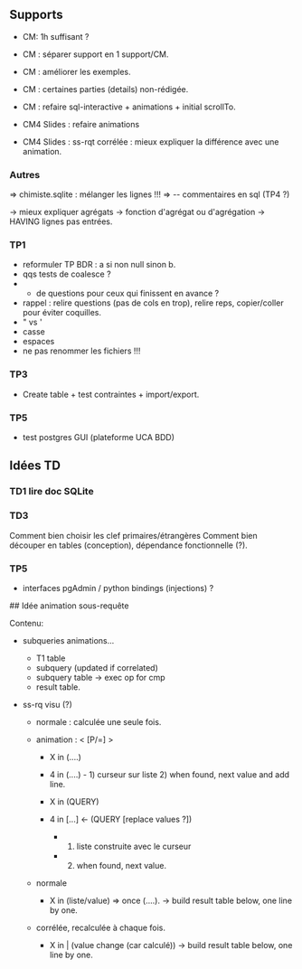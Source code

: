 
## Supports

- CM: 1h suffisant ?

- CM : séparer support en 1 support/CM.
- CM : améliorer les exemples.
- CM : certaines parties (details) non-rédigée.
- CM : refaire sql-interactive + animations + initial scrollTo.
- CM4 Slides : refaire animations
- CM4 Slides : ss-rqt corrélée : mieux expliquer la différence avec une animation.

### Autres

=> chimiste.sqlite : mélanger les lignes !!!
=> -- commentaires en sql (TP4 ?)

-> mieux expliquer agrégats
-> fonction d'agrégat ou d'agrégation
-> HAVING lignes pas entrées.

### TP1


- reformuler TP BDR : a si non null sinon b.
- qqs tests de coalesce ?
- + de questions pour ceux qui finissent en avance ?
- rappel : relire questions (pas de cols en trop), relire reps, copier/coller pour éviter coquilles.
- " vs '
- casse
- espaces
- ne pas renommer les fichiers !!!

### TP3

- Create table + test contraintes + import/export.

### TP5

- test postgres GUI (plateforme UCA BDD)

## Idées TD

### TD1 lire doc SQLite

### TD3

Comment bien choisir les clef primaires/étrangères
Comment bien découper en tables (conception), dépendance fonctionnelle (?).

### TP5

- interfaces pgAdmin / python bindings (injections) ?

## Idée animation sous-requête

Contenu:
  - subqueries animations...
    - T1 table
    - subquery (updated if correlated)
    - subquery table
    -> exec op for cmp
    - result table.

- ss-rq visu (?)
  - normale : calculée une seule fois.

  - animation : < [P/=] >
    - X in (....)
    - 4 in (....) - 1) curseur sur liste 2) when found, next value and add line.

    - X in (QUERY)
    - 4 in [...] <- (QUERY [replace values ?])
      - 1) liste construite avec le curseur
      - 2) when found, next value.

  - normale
    - X in (liste/value) => once (....). 
      -> build result table below, one line by one.
  - corrélée, recalculée à chaque fois.
    - X in | (value change (car calculé))
      -> build result table below, one line by one.
